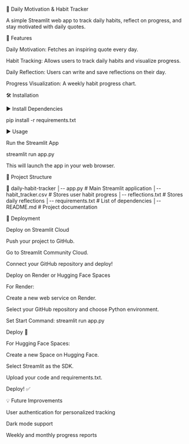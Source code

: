 🌟 Daily Motivation & Habit Tracker

A simple Streamlit web app to track daily habits, reflect on progress, and stay motivated with daily quotes.

🚀 Features

Daily Motivation: Fetches an inspiring quote every day.

Habit Tracking: Allows users to track daily habits and visualize progress.

Daily Reflection: Users can write and save reflections on their day.

Progress Visualization: A weekly habit progress chart.

🛠 Installation

▶️ Install Dependencies

pip install -r requirements.txt

▶️ Usage

Run the Streamlit App

streamlit run app.py

This will launch the app in your web browser.

📂 Project Structure

📂 daily-habit-tracker
│-- app.py  # Main Streamlit application
│-- habit_tracker.csv  # Stores user habit progress
│-- reflections.txt  # Stores daily reflections
│-- requirements.txt  # List of dependencies
│-- README.md  # Project documentation

🚀 Deployment

Deploy on Streamlit Cloud

Push your project to GitHub.

Go to Streamlit Community Cloud.

Connect your GitHub repository and deploy!

Deploy on Render or Hugging Face Spaces

For Render:

Create a new web service on Render.

Select your GitHub repository and choose Python environment.

Set Start Command: streamlit run app.py

Deploy 🚀

For Hugging Face Spaces:

Create a new Space on Hugging Face.

Select Streamlit as the SDK.

Upload your code and requirements.txt.

Deploy! ✅

💡 Future Improvements

User authentication for personalized tracking

Dark mode support

Weekly and monthly progress reports

